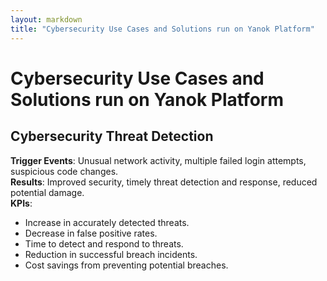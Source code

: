 ```yaml
---
layout: markdown
title: "Cybersecurity Use Cases and Solutions run on Yanok Platform"
---
```


# Cybersecurity Use Cases and Solutions run on Yanok Platform

## Cybersecurity Threat Detection

**Trigger Events**: Unusual network activity, multiple failed login attempts, suspicious code changes.<br />
**Results**: Improved security, timely threat detection and response, reduced potential damage.<br />
**KPIs**:

- Increase in accurately detected threats.
- Decrease in false positive rates.
- Time to detect and respond to threats.
- Reduction in successful breach incidents.
- Cost savings from preventing potential breaches.
